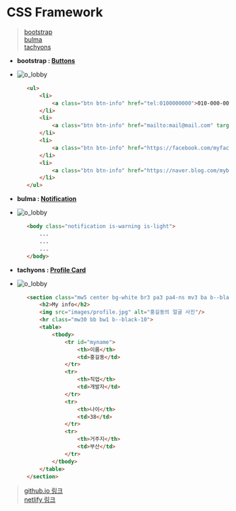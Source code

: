 # CSS Framework
>[bootstrap](https://www.w3schools.com/bootstrap/bootstrap_ref_all_classes.asp)   
>[bulma](https://bulma.io/)   
>[tachyons](http://tachyons.io/)

 * **bootstrap : [Buttons](https://www.w3schools.com/bootstrap/tryit.asp?filename=trybs_button_styles&stacked=h)**
 * <img src="./pic/o_lobby.png" width="400px" height="300px" title="px(픽셀) 크기 설정" alt="o_lobby"></img>
     ```html
        <ul>
            <li>
                <a class="btn btn-info" href="tel:0100000000">010-000-0000</a>
            </li>
            <li>
                <a class="btn btn-info" href="mailto:mail@mail.com" target="_blank">mail@mail.com</a>
            </li>
            <li>
                <a class="btn btn-info" href="https://facebook.com/myfacebook" target="_blank">@myfacebook</a>
            </li>
            <li>
                <a class="btn btn-info" href="https://naver.blog.com/myblog" target="_blank">@myblog</a>
            </li>
        </ul>
    ```
 * **bulma : [Notification](https://bulma.io/documentation/elements/notification/)**
 * <img src="./pic/o_lobby.png" width="400px" height="300px" title="px(픽셀) 크기 설정" alt="o_lobby"></img>
    ```html
       <body class="notification is-warning is-light">
           ...
           ...
           ...
       </body>
    ```
 
 * **tachyons : [Profile Card](http://tachyons.io/components/cards/profile-card/index.html)**
 * <img src="./pic/o_lobby.png" width="400px" height="300px" title="px(픽셀) 크기 설정" alt="o_lobby"></img>
     ```html
        <section class="mw5 center bg-white br3 pa3 pa4-ns mv3 ba b--black-10" id="my_info">
            <h2>My info</h2>
            <img src="images/profile.jpg" alt="홍길동의 얼굴 사진"/>
            <hr class="mw30 bb bw1 b--black-10">
            <table>
                <tbody>
                    <tr id="myname">
                        <th>이름</th>
                        <td>홍길동</td>
                    </tr>
                    <tr>
                        <th>직업</th>
                        <td>개발자</td>
                    </tr>
                    <tr>
                        <th>나이</th>
                        <td>38</td>
                    </tr>
                    <tr>
                        <th>거주지</th>
                        <td>부산</td>
                    </tr>
                </tbody>
            </table>
        </section>
     ```

> [github.io 링크](https://seong2517.github.io/Game_Programming/)   
> [netlify 링크]()
